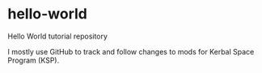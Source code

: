 # hello-world
Hello World tutorial repository

I mostly use GitHub to track and follow changes to mods for Kerbal Space Program (KSP).
